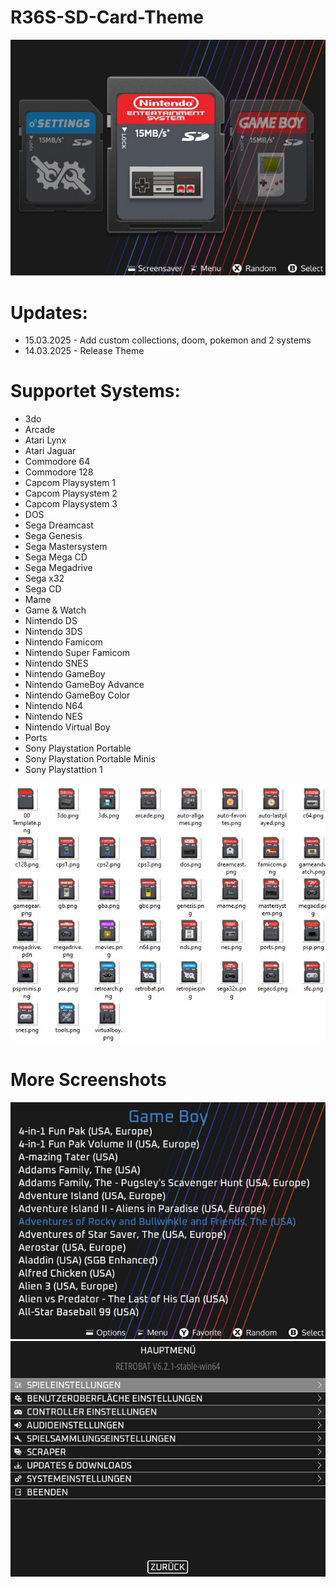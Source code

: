 # R36S-SD-Card-Theme

<img src="https://github.com/Maik-M17/R36S-SD-Card-Theme/blob/main/preview-1.jpg">

# Updates:
<ul>
<li>15.03.2025 - Add custom collections, doom, pokemon and 2 systems</li>
<li>14.03.2025 - Release Theme</li>
</ul>

# Supportet Systems:
<ul>
<li>3do</li>
<li>Arcade</li>
<li>Atari Lynx</li>
<li>Atari Jaguar</li>
<li>Commodore 64</li>
<li>Commodore 128</li>
<li>Capcom Playsystem 1</li>
<li>Capcom Playsystem 2</li>
<li>Capcom Playsystem 3</li>
<li>DOS</li>
<li>Sega Dreamcast</li>
<li>Sega Genesis</li>
<li>Sega Mastersystem</li>
<li>Sega Mega CD</li>
<li>Sega Megadrive</li>
<li>Sega x32</li>
<li>Sega CD</li>
<li>Mame</li>
<li>Game & Watch</li>
<li>Nintendo DS</li>
<li>Nintendo 3DS</li>
<li>Nintendo Famicom</li>
<li>Nintendo Super Famicom</li>
<li>Nintendo SNES</li>
<li>Nintendo GameBoy</li>
<li>Nintendo GameBoy Advance</li>
<li>Nintendo GameBoy Color</li>
<li>Nintendo N64</li>
<li>Nintendo NES</li>
<li>Nintendo Virtual Boy</li>
<li>Ports</li>
<li>Sony Playstation Portable</li>
<li>Sony Playstation Portable Minis</li>
<li>Sony Playstattion 1</li>
</ul>

<img src="https://github.com/Maik-M17/R36S-SD-Card-Theme/blob/main/preview-4.jpg">

# More Screenshots
<img src="https://github.com/Maik-M17/R36S-SD-Card-Theme/blob/main/preview-2.jpg">

<img src="https://github.com/Maik-M17/R36S-SD-Card-Theme/blob/main/preview-3.jpg">
